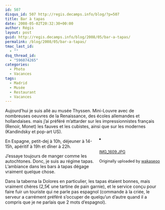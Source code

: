 ```yaml
---
id: 507
disqus_id: 507 http://regis.decamps.info/blog/?p=507
title: Bar à tapas
date: 2008-05-02T20:32:30+00:00
author: Régis
layout: post
guid: http://regis.decamps.info/blog/2008/05/bar-a-tapas/
permalink: /blog/2008/05/bar-a-tapas/
tmac_last_id:
  - ""
dsq_thread_id:
  - "596074265"
categories:
  - Photo
  - Vacances
tags:
  - Madrid
  - Musée
  - Restaurant
  - Vacances
---
```

Aujourd’hui je suis allé au musée Thyssen. Mini-Louvre avec de nombreuses oeuvres de la Renaissance, des écoles allemandes et hollandaises. mais j’ai préféré m’attarder sur les impressionnistes français (Renoir, Monet) les fauves et les cubistes, ainsi que sur les modernes (Kandindsky et pop-art US).

<div style="float: right; margin-left: 10px; margin-bottom: 10px;">
  <a href="http://www.flickr.com/photos/wakaseoo/2463383681/" title="photo sharing"><img src="http://farm4.static.flickr.com/3222/2463383681_d8fa345d26_m.jpg" alt="" style="border: solid 2px #000000;" /></a><br /> <br /> <span style="font-size: 0.9em; margin-top: 0px;"><br /> <a href="http://www.flickr.com/photos/wakaseoo/2463383681/">IMG_1609.JPG</a><br /> <br /> Originally uploaded by <a href="http://www.flickr.com/people/wakaseoo/">wakaseoo</a><br /> </span>
</div>

En Espagne, petit-dej à 10h, déjeuner à 14-15h, apéritif à 19h et dîner à 22h.

J’essaye toujours de manger comme les autochtones. Donc, je suis au régime tapas. L’ambiance dans les bars à tapas dégage vraiment quelque chose.

Dans la taberna la Dolores en particulier, les tapas étaient bonnes, mais vraiment chères (2,5€ une tartine de pain garnie), et le service conçu pour faire fuir un touriste qui ne parle pas espagnol (commande à la criée, le serveur a carrément préféré s’occuper de quelqu’un d’autre quand il a compris que je ne parlais que 2 mots d’espagnol).
  
<br clear="all" />
